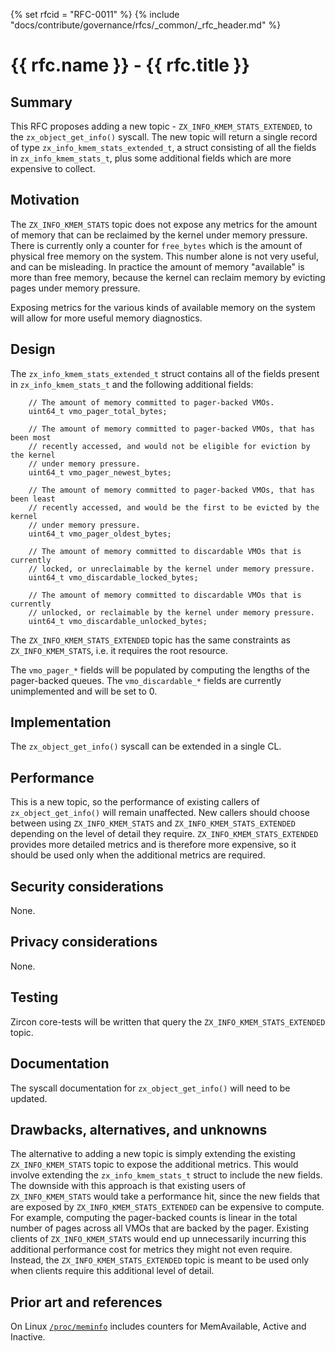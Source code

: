 {% set rfcid = "RFC-0011" %}
{% include "docs/contribute/governance/rfcs/_common/_rfc_header.md" %}
# {{ rfc.name }} - {{ rfc.title }}
<!-- *** DO NOT EDIT ABOVE THIS LINE -->

## Summary

This RFC proposes adding a new topic - `ZX_INFO_KMEM_STATS_EXTENDED`, to the
`zx_object_get_info()` syscall. The new topic will return a single record of
type `zx_info_kmem_stats_extended_t`, a struct consisting of all the fields in
`zx_info_kmem_stats_t`, plus some additional fields which are more expensive to
collect.

## Motivation

The `ZX_INFO_KMEM_STATS` topic does not expose any metrics for the amount of
memory that can be reclaimed by the kernel under memory pressure. There is
currently only a counter for `free_bytes` which is the amount of physical free
memory on the system. This number alone is not very useful, and can be
misleading.  In practice the amount of memory "available" is more than free
memory, because the kernel can reclaim memory by evicting pages under memory
pressure.

Exposing metrics for the various kinds of available memory on the system will
allow for more useful memory diagnostics.

## Design

The `zx_info_kmem_stats_extended_t` struct contains all of the fields present in
`zx_info_kmem_stats_t` and the following additional fields:

```
    // The amount of memory committed to pager-backed VMOs.
    uint64_t vmo_pager_total_bytes;

    // The amount of memory committed to pager-backed VMOs, that has been most
    // recently accessed, and would not be eligible for eviction by the kernel
    // under memory pressure.
    uint64_t vmo_pager_newest_bytes;

    // The amount of memory committed to pager-backed VMOs, that has been least
    // recently accessed, and would be the first to be evicted by the kernel
    // under memory pressure.
    uint64_t vmo_pager_oldest_bytes;

    // The amount of memory committed to discardable VMOs that is currently
    // locked, or unreclaimable by the kernel under memory pressure.
    uint64_t vmo_discardable_locked_bytes;

    // The amount of memory committed to discardable VMOs that is currently
    // unlocked, or reclaimable by the kernel under memory pressure.
    uint64_t vmo_discardable_unlocked_bytes;

```

The `ZX_INFO_KMEM_STATS_EXTENDED` topic has the same constraints as
`ZX_INFO_KMEM_STATS`, i.e. it requires the root resource.

The `vmo_pager_*` fields will be populated by computing the lengths of the
pager-backed queues. The `vmo_discardable_*` fields are currently unimplemented
and will be set to 0.

## Implementation

The `zx_object_get_info()` syscall can be extended in a single CL.

## Performance

This is a new topic, so the performance of existing callers of
`zx_object_get_info()` will remain unaffected. New callers should choose between
using `ZX_INFO_KMEM_STATS` and `ZX_INFO_KMEM_STATS_EXTENDED` depending on the
level of detail they require. `ZX_INFO_KMEM_STATS_EXTENDED` provides more
detailed metrics and is therefore more expensive, so it should be used only when
the additional metrics are required.

## Security considerations

None.

## Privacy considerations

None.

## Testing

Zircon core-tests will be written that query the `ZX_INFO_KMEM_STATS_EXTENDED`
topic.

## Documentation

The syscall documentation for `zx_object_get_info()` will need to be updated.

## Drawbacks, alternatives, and unknowns

The alternative to adding a new topic is simply extending the existing
`ZX_INFO_KMEM_STATS` topic to expose the additional metrics. This would involve
extending the `zx_info_kmem_stats_t` struct to include the new fields. The
downside with this approach is that existing users of `ZX_INFO_KMEM_STATS` would
take a performance hit, since the new fields that are exposed by
`ZX_INFO_KMEM_STATS_EXTENDED` can be expensive to compute. For example,
computing the pager-backed counts is linear in the total number of pages across
all VMOs that are backed by the pager. Existing clients of `ZX_INFO_KMEM_STATS`
would end up unnecessarily incurring this additional performance cost for
metrics they might not even require. Instead, the `ZX_INFO_KMEM_STATS_EXTENDED`
topic is meant to be used only when clients require this additional level of
detail.

## Prior art and references

On Linux [`/proc/meminfo`](https://man7.org/linux/man-pages/man5/proc.5.html)
includes counters for MemAvailable, Active and Inactive.

